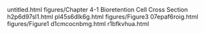untitled.html
figures/Chapter 4-1 Bioretention Cell Cross Section
h2p6d97sl1.html
pl45s6dlk6g.html
figures/Figure3
07epaf6roig.html
figures/Figure1
d1cmcocnbmg.html
r1bfkvhua.html
